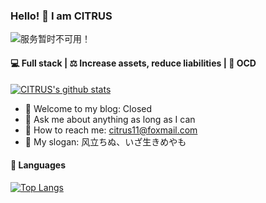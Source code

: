 ### Hello! 🙌 I am CITRUS

<img src="https://count.getloli.com/get/@github.readme" alt="服务暂时不可用！">

#### 💻 Full stack | ⚖️ Increase assets, reduce liabilities | 🤗 OCD

[![CITRUS's github stats](https://github-readme-stats.vercel.app/api?username=citrus11&show_icons=true&count_private=true&include_all_commits=true&theme=radical)](https://github.com/anuraghazra/github-readme-stats)

- 🏡 Welcome to my blog: Closed
- 💬 Ask me about anything as long as I can
- 📨 How to reach me: citrus11@foxmail.com
- 📢 My slogan: 风立ちぬ、いざ生きめやも

#### 🧰 Languages

[![Top Langs](https://github-readme-stats.vercel.app/api/top-langs/?username=citrus11&layout=compact)](https://github.com/citrus11)
